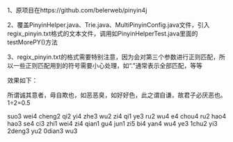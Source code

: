 1、原项目在https://github.com/belerweb/pinyin4j

2、覆盖PinyinHelper.java、Trie.java、MultiPinyinConfig.java文件，引入regix_pinyin.txt格式的文本文件，调用如PinyinHelperTest.java里面的testMorePY()方法

3、regix_pinyin.txt的格式需要特别注意，因为会对第三个参数进行正则匹配，所以一些正则匹配用到的符号需要小心处理，如“.”通常表示全部匹配，等等

效果如下：

所谓诚其意者，毋自欺也，如恶恶臭，如好好色，此之谓自谦，故君子必厌恶也。1÷2=0.5

suo3 wei4 cheng2 qi2 yi4 zhe3 wu2 zi4 qi1 ye3 ru2 wu4 e4 chou4 ru2 hao4 hao3 se4 ci3 zhi1 wei4 zi4 qian1 gu4 jun1 zi5 bi4 yan4 wu4 ye3 1chu2 yi3 2deng3 yu2 0dian3 wu3 

